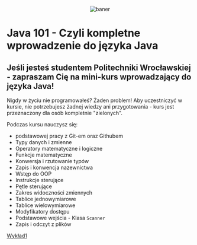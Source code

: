 <p align="center"><img src="https://user-images.githubusercontent.com/50357817/211667240-a5cc7635-b8ff-4d15-b849-33b43add557c.svg" alt="baner"></p>

# Java 101 - Czyli kompletne wprowadzenie do języka Java

## Jeśli jesteś studentem Politechniki Wrocławskiej - zapraszam Cię na mini-kurs wprowadzający do języka Java!

Nigdy w życiu nie programowałeś? Żaden problem!
Aby uczestniczyć w kursie, nie potrzebujesz żadnej wiedzy ani przygotowania - kurs jest przeznaczony dla osób kompletnie "zielonych".

Podczas kursu nauczysz się:
- podstawowej pracy z Git-em oraz Githubem
- Typy danych i zmienne
- Operatory matematyczne i logiczne
- Funkcje matematyczne
- Konwersja i rzutowanie typów
- Zapis i konwencja nazewnictwa
- Wstęp do OOP
- Instrukcje sterujące
- Pętle sterujące
- Zakres widoczności zmiennych
- Tablice jednowymiarowe
- Tablice wielowymiarowe
- Modyfikatory dostępu
- Podstawowe wejścia - Klasa ```Scanner```
- Zapis i odczyt z plików

[Wykład1](https://github.com/WebAce-Group/java101/tree/main/w1)

